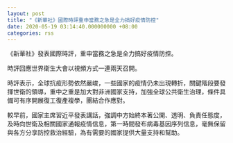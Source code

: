 ```yaml
---
layout: post
title: "《新華社》國際時評重申當務之急是全力搞好疫情防控"
date: 2020-05-19 03:14:40.000000000 +08:00
categories: rss
---
```


《新華社》發表國際時評，重申當務之急是全力搞好疫情防控。

時評回應世界衛生大會以視頻方式一連兩天召開。

時評表示，全球抗疫形勢依然嚴峻，一些國家的疫情仍未出現轉折，關鍵階段要發揮世衛的領導，重中之重是加大對非洲國家支持，加強全球公共衛生治理，條件具備可有序開展復工復產複學，團結合作應對。

較早前，國家主席習近平發表講話，強調中方始終本著公開、透明、負責任態度，及時向世衛及相關國家通報疫情信息，第一時間發布病毒基因序列信息，毫無保留與各方分享防控救治經驗，為有需要的國家提供大量支持和幫助。
